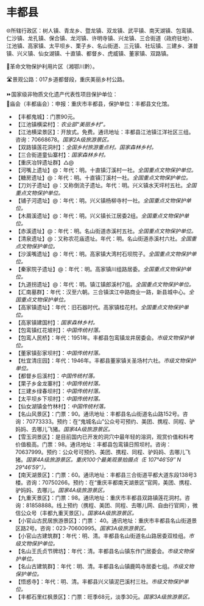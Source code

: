 # 丰都县  
🌐所辖行政区：树人镇、青龙乡、暨龙镇、双龙镇、武平镇、南天湖镇、包鸾镇、仁沙镇、龙孔镇、保合镇、龙河镇、许明寺镇、兴龙镇、三合街道（政府驻地）、江池镇、高家镇、太平坝乡、栗子乡、名山街道、三元镇、社坛镇、三建乡、湛普镇、兴义镇、仙女湖镇、十直镇、都督乡、虎威镇、董家镇、双路镇。  
  
🚩革命文物保护利用片区（湘鄂川黔）。  
  
🛣️景观公路：017乡道都督段，重庆美丽乡村公路。  
  
⏩国家级非物质文化遗产代表性项目保护单位：  
🔸庙会（丰都庙会）：申报：重庆市丰都县，保护单位：丰都县文化馆。  
  
* 【丰都鬼城】：门票90元。  
* 【江池镇横梁村】：*农业部“美丽乡村”。*
* 【江池横梁景区】：开放式。免费。通讯地址：丰都县江池镇江洋社区三组。咨询：70668678。*国家2A级旅游景区。*  
* 【双路镇莲花洞村】：*全国乡村旅游重点村。国家森林乡村。*
* 【三合街道童仙寨村】：*国家森林乡村。*
* 【重庆冶锌遗址群】△@
* 【河嘴上遗址】@：年代：明。十直镇汀溪村一社。*全国重点文物保护单位。*
* 【糖房遗址】@：年代：明。十直镇汀溪村一社。*全国重点文物保护单位。*
* 【刀刘子遗址】@：又称倒流子遗址。年代：明。兴义镇水天坪村五社。*全国重点文物保护单位。*
* 【铺子河遗址】@：年代：明。兴义镇杨柳寺村一社。*全国重点文物保护单位。*
* 【木屑溪遗址】@：年代：明。兴义镇长江居委2组。*全国重点文物保护单位。*
* 【赤溪遗址】@：年代：明。名山街道赤溪村五社。*全国重点文物保护单位。*
* 【清泉遗址】@：又称农花庙遗址。年代：明。名山街道赤溪村六社。*全国重点文物保护单位。*
* 【沙溪嘴遗址】@：年代：明。高家镇大湾村石坝院子。*全国重点文物保护单位。*
* 【秦家院子遗址】@：年代：明。高家镇川组路居委。*全国重点文物保护单位。*
* 【九道拐遗址】@：年代：明。镇江镇郎溪村7组。*全国重点文物保护单位。*
* 【汇南墓群】：年代：汉至六朝。三合镇滨江中路商业一路，新县城中心。*全国重点文物保护单位。*
* 【高家镇遗址】：年代：旧石器时代。高家镇桂花村。*全国重点文物保护单位。*
* 【高家镇建国村】：*国家森林乡村。*  
* 【包鸾镇红花坡村】：*中国传统村落。*
* 【包鸾人民桥】：年代：1951年。丰都县包鸾镇龙井居委会。*市级文物保护单位。*  
* 【董家镇彭家坝村】：*中国传统村落。*
* 【杜宜清庄园】：年代：1946年。丰都县董家镇关圣场村六社。*市级文物保护单位。*  
* 【都督乡后溪村】：*中国传统村落。*
* 【栗子乡金龙寨村】：*中国传统村落。*
* 【三建乡绿春坝村】：*中国传统村落。*
* 【太平坝乡下坝村】：*中国传统村落。*
* 【仙女湖镇金竹林村】：*中国传统村落。*  
* 【名山风景区】：门票：90。通讯地址：丰都县名山街道名山路152号。咨询：70773333。预约：在“鬼城名山”公众号可预约、美团、携程、同程、驴妈妈、去哪儿飞猪。*国家4A级旅游景区。*  
* 【雪玉洞景区】：是目前国内已开发的洞穴中最年轻的溶洞，观赏价值和科考价值极高。门票：98。通讯地址：丰都县包鸾镇日照坝村。咨询：70637999。预约：公众号可预约、美团、携程、同程、驴妈妈、去哪儿飞猪。*国家4A级旅游景区。重庆100个最美观景拍摄点（E 107°46′59″ N 29°46′59″）。*  
* 【南天湖景区】：门票：60。通讯地址：丰都县三合街道平都大道东段138号3楼。咨询：70750266。预约：在“重庆丰都南天湖景区”官网，美团、携程、驴妈妈、去哪儿。*国家4A级旅游景区。*  
* 【九重天景区】：门票：98。通讯地址：重庆市丰都县双路镇莲花洞村。咨询：81858888。线上预约（携程、美团、同程、去哪儿网、自由行官网），微信公众号（丰都九重天景区）。*国家4A级旅游景区。*  
* 【小官山古民居旅游景区】：门票： 40。通讯地址：重庆市丰都县名山街道景区路2号。咨询：023-70600995。*国家3A级旅游景区。*  
* 【小官山古建筑群】：年代：明、清。丰都县名山街道名山路居委双桂组。*市级文物保护单位。*  
* 【名山王氏贞节牌坊】：年代：清。丰都县名山镇东作门居委会。*市级文物保护单位。*  
* 【名山古建筑群】：年代：明、清。丰都县名山镇鹿鸣寺居委七组。*市级文物保护单位。*  
* 【悟惑寺】：年代：明、清。丰都县兴义镇泥巴溪村三社。*市级文物保护单位。*    
* 【丰都石里红枫景区】：门票：旺季68元，淡季30元。*国家3A级旅游景区。* 